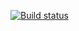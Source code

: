 [![Build status](https://ci.appveyor.com/api/projects/status/tr9x65dd4w73e48a?svg=true)](https://ci.appveyor.com/project/YesPechenko/pageobject)

